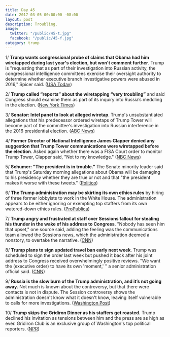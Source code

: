 ```yaml
---
title: Day 45
date: 2017-03-05 00:00:00 -08:00
layout: post
description: Troubling.
image:
  twitter: "/public/45-t.jpg"
  facebook: "/public/45-f.jpg"
category: trump
---
```


1/ **Trump wants congressional probe of claims that Obama had him wiretapped during last year's election, but won't comment further**. Trump is "requesting that as part of their investigation into Russian activity, the congressional intelligence committees exercise their oversight authority to determine whether executive branch investigative powers were abused in 2016," Spicer said. ([USA Today](http://www.usatoday.com/story/news/politics/2017/03/05/donald-trump-barack-obama/98774014/))

2/ **Trump called “reports” about the wiretapping “very troubling”** and said Congress should examine them as part of its inquiry into Russia’s meddling in the election. ([New York Times](https://www.nytimes.com/2017/03/05/us/politics/trump-seeks-inquiry-into-allegations-that-obama-tapped-his-phones.html))

3/ **Senator: Intel panel to look at alleged wiretap**. Trump's unsubstantiated allegations that his predecessor ordered wiretaps of Trump Tower will become part of the committee's investigation into Russian interference in the 2016 presidential election. ([ABC News](http://abcnews.go.com/Politics/wireStory/latest-white-house-demands-probe-obama-power-45921477))

4/ **Former Director of National Intelligence James Clapper denied any suggestion that Trump Tower communications were wiretapped before the election**. Asked again whether there was a FISA Court order to monitor Trump Tower, Clapper said, "Not to my knowledge." ([NBC News](http://www.nbcnews.com/politics/politics-news/former-dni-james-clapper-i-can-deny-wiretap-trump-tower-n729261))

5/ **Schumer: "The president is in trouble."** The Senate minority leader said that Trump's Saturday morning allegations about Obama will be damaging to his presidency whether they are true or not and that "the president makes it worse with these tweets." ([Politico](http://www.politico.com/story/2017/03/schumer-trump-tapping-235696))

6/ **The Trump administration may be skirting its own ethics rules** by hiring of three former lobbyists to work in the White House. The administration appears to be either ignoring or exempting top staffers from its own watered-down ethics rules. ([ProPublica](https://www.propublica.org/article/how-the-trump-administration-may-be-skirting-its-own-ethics-rules))

7/ **Trump angry and frustrated at staff over Sessions fallout for stealing his thunder in the wake of his address to Congress**. "Nobody has seen him that upset," one source said, adding the feeling was the communications team allowed the Sessions news, which the administration deemed a nonstory, to overtake the narrative. ([CNN](http://www.cnn.com/2017/03/04/politics/donald-trump-jeff-sessions-reince-priebus/))

8/ **Trump plans to sign updated travel ban early next week**. Trump was scheduled to sign the order last week but pushed it back after his joint address to Congress received overwhelmingly positive reviews.
"We want the (executive order) to have its own 'moment,' " a senior administration official said. ([CNN](http://www.cnn.com/2017/03/04/politics/trump-new-travel-ban/))

9/ **Russia is the slow burn of the Trump administration, and it’s not going away.** Not much is known about the controversy, but that there were contacts is not in dispute. The Session controversy shows the administration doesn't know what it doesn't know, leaving itself vulnerable to calls for more investigations. ([Washington Post](https://www.washingtonpost.com/politics/russia-is-the-slow-burn-of-the-trump-administration-and-its-not-going-away/2017/03/04/2776ad6e-00f8-11e7-8ebe-6e0dbe4f2bca_story.html))

10/ **Trump skips the Gridiron Dinner as his staffers get roasted.** Trump declined his invitation as tensions between him and the press are as high as ever. Gridiron Club is an exclusive group of Washington's top political reporters. ([NPR](http://www.npr.org/2017/03/05/518624553/trump-skips-gridiron-dinner-as-his-staffers-get-roasted))